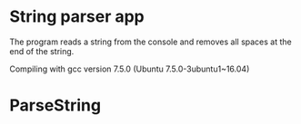 # String parser app

The program reads a string from the console and removes all spaces at the end of the string. 

Compiling with gcc version 7.5.0 (Ubuntu 7.5.0-3ubuntu1~16.04) 

# ParseString
